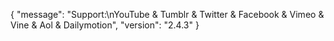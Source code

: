 {
    "message": "Support:\nYouTube & Tumblr & Twitter & Facebook & Vimeo & Vine & Aol & Dailymotion",
    "version": "2.4.3"
}